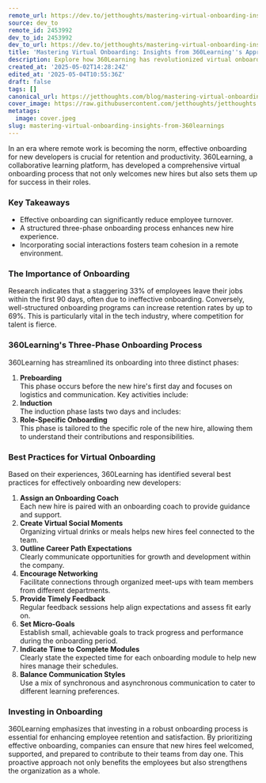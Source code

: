 ```yaml
---
remote_url: https://dev.to/jetthoughts/mastering-virtual-onboarding-insights-from-360learnings-approach-24k1
source: dev_to
remote_id: 2453992
dev_to_id: 2453992
dev_to_url: https://dev.to/jetthoughts/mastering-virtual-onboarding-insights-from-360learnings-approach-24k1
title: 'Mastering Virtual Onboarding: Insights from 360Learning''s Approach'
description: Explore how 360Learning has revolutionized virtual onboarding for developers, enhancing retention and productivity through a structured three-phase process.
created_at: '2025-05-02T14:28:24Z'
edited_at: '2025-05-04T10:55:36Z'
draft: false
tags: []
canonical_url: https://jetthoughts.com/blog/mastering-virtual-onboarding-insights-from-360learnings/
cover_image: https://raw.githubusercontent.com/jetthoughts/jetthoughts.github.io/master/content/blog/mastering-virtual-onboarding-insights-from-360learnings/cover.jpeg
metatags:
  image: cover.jpeg
slug: mastering-virtual-onboarding-insights-from-360learnings
---
```

In an era where remote work is becoming the norm, effective onboarding for new developers is crucial for retention and productivity. 360Learning, a collaborative learning platform, has developed a comprehensive virtual onboarding process that not only welcomes new hires but also sets them up for success in their roles.

### Key Takeaways

*   Effective onboarding can significantly reduce employee turnover.
*   A structured three-phase onboarding process enhances new hire experience.
*   Incorporating social interactions fosters team cohesion in a remote environment.

### The Importance of Onboarding

Research indicates that a staggering 33% of employees leave their jobs within the first 90 days, often due to ineffective onboarding. Conversely, well-structured onboarding programs can increase retention rates by up to 69%. This is particularly vital in the tech industry, where competition for talent is fierce.

### 360Learning's Three-Phase Onboarding Process

360Learning has streamlined its onboarding into three distinct phases:

1.  **Preboarding**  
    This phase occurs before the new hire's first day and focuses on logistics and communication. Key activities include:
2.  **Induction**  
    The induction phase lasts two days and includes:
3.  **Role-Specific Onboarding**  
    This phase is tailored to the specific role of the new hire, allowing them to understand their contributions and responsibilities.

### Best Practices for Virtual Onboarding

Based on their experiences, 360Learning has identified several best practices for effectively onboarding new developers:

1.  **Assign an Onboarding Coach**  
    Each new hire is paired with an onboarding coach to provide guidance and support.
2.  **Create Virtual Social Moments**  
    Organizing virtual drinks or meals helps new hires feel connected to the team.
3.  **Outline Career Path Expectations**  
    Clearly communicate opportunities for growth and development within the company.
4.  **Encourage Networking**  
    Facilitate connections through organized meet-ups with team members from different departments.
5.  **Provide Timely Feedback**  
    Regular feedback sessions help align expectations and assess fit early on.
6.  **Set Micro-Goals**  
    Establish small, achievable goals to track progress and performance during the onboarding period.
7.  **Indicate Time to Complete Modules**  
    Clearly state the expected time for each onboarding module to help new hires manage their schedules.
8.  **Balance Communication Styles**  
    Use a mix of synchronous and asynchronous communication to cater to different learning preferences.

### Investing in Onboarding

360Learning emphasizes that investing in a robust onboarding process is essential for enhancing employee retention and satisfaction. By prioritizing effective onboarding, companies can ensure that new hires feel welcomed, supported, and prepared to contribute to their teams from day one. This proactive approach not only benefits the employees but also strengthens the organization as a whole.